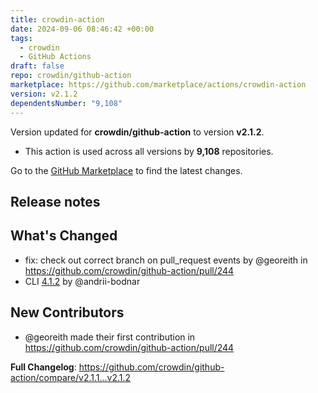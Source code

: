 ```yaml
---
title: crowdin-action
date: 2024-09-06 08:46:42 +00:00
tags:
  - crowdin
  - GitHub Actions
draft: false
repo: crowdin/github-action
marketplace: https://github.com/marketplace/actions/crowdin-action
version: v2.1.2
dependentsNumber: "9,108"
---
```



Version updated for **crowdin/github-action** to version **v2.1.2**.
- This action is used across all versions by **9,108** repositories.

Go to the [GitHub Marketplace](https://github.com/marketplace/actions/crowdin-action) to find the latest changes.

## Release notes

## What's Changed

* fix: check out correct branch on pull_request events by @georeith in https://github.com/crowdin/github-action/pull/244
* CLI [4.1.2](https://github.com/crowdin/crowdin-cli/releases/tag/4.1.2) by @andrii-bodnar

## New Contributors
* @georeith made their first contribution in https://github.com/crowdin/github-action/pull/244

**Full Changelog**: https://github.com/crowdin/github-action/compare/v2.1.1...v2.1.2
